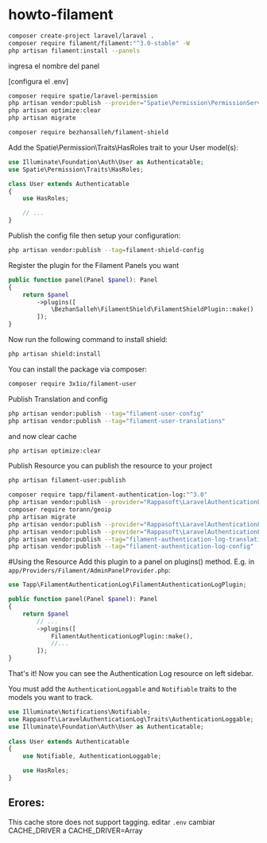 # howto-filament

```bash
composer create-project laravel/laravel .
composer require filament/filament:"^3.0-stable" -W
php artisan filament:install --panels
```
ingresa el nombre del panel

[configura el .env]

```bash
composer require spatie/laravel-permission
php artisan vendor:publish --provider="Spatie\Permission\PermissionServiceProvider"
php artisan optimize:clear
php artisan migrate
```

```bash
composer require bezhansalleh/filament-shield
```
Add the Spatie\Permission\Traits\HasRoles trait to your User model(s):
```php
use Illuminate\Foundation\Auth\User as Authenticatable;
use Spatie\Permission\Traits\HasRoles;

class User extends Authenticatable
{
    use HasRoles;

    // ...
}
```

Publish the config file then setup your configuration:
```bash
php artisan vendor:publish --tag=filament-shield-config
```
Register the plugin for the Filament Panels you want
```php
public function panel(Panel $panel): Panel
{
    return $panel
        ->plugins([
            \BezhanSalleh\FilamentShield\FilamentShieldPlugin::make()
        ]);
}
```
Now run the following command to install shield:
```bash
php artisan shield:install
```
You can install the package via composer:
```bash
composer require 3x1io/filament-user
```
Publish Translation and config
```bash
php artisan vendor:publish --tag="filament-user-config"
php artisan vendor:publish --tag="filament-user-translations"
```
and now clear cache
```bash
php artisan optimize:clear
```
Publish Resource
you can publish the resource to your project

```bash
php artisan filament-user:publish
```
```bash
composer require tapp/filament-authentication-log:"^3.0"
php artisan vendor:publish --provider="Rappasoft\LaravelAuthenticationLog\LaravelAuthenticationLogServiceProvider" --tag="authentication-log-migrations"
composer require torann/geoip
php artisan migrate
php artisan vendor:publish --provider="Rappasoft\LaravelAuthenticationLog\LaravelAuthenticationLogServiceProvider" --tag="authentication-log-views"
php artisan vendor:publish --provider="Rappasoft\LaravelAuthenticationLog\LaravelAuthenticationLogServiceProvider" --tag="authentication-log-config"
php artisan vendor:publish --tag="filament-authentication-log-translations"
php artisan vendor:publish --tag="filament-authentication-log-config"
```


#Using the Resource
Add this plugin to a panel on plugins() method. E.g. in `app/Providers/Filament/AdminPanelProvider.php`:
```php
use Tapp\FilamentAuthenticationLog\FilamentAuthenticationLogPlugin;

public function panel(Panel $panel): Panel
{
    return $panel
        // ...
        ->plugins([
            FilamentAuthenticationLogPlugin::make(),
            //...
        ]);
}
```
That's it! Now you can see the Authentication Log resource on left sidebar.




You must add the `AuthenticationLoggable` and `Notifiable` traits to the models you want to track.
```php
use Illuminate\Notifications\Notifiable;
use Rappasoft\LaravelAuthenticationLog\Traits\AuthenticationLoggable;
use Illuminate\Foundation\Auth\User as Authenticatable;
 
class User extends Authenticatable
{
    use Notifiable, AuthenticationLoggable;

    use HasRoles;
}
```

## Erores:

This cache store does not support tagging.
editar `.env` cambiar CACHE_DRIVER a CACHE_DRIVER=Array
